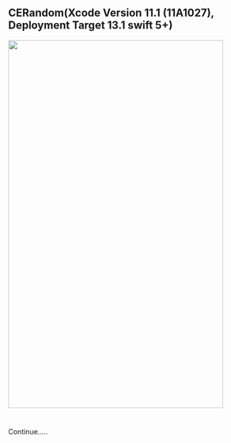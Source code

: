 ## CERandom(Xcode Version 11.1 (11A1027), Deployment Target 13.1 swift 5+)
<a href="User demo"><img src="https://github.com/mdzinuk/CERandom/blob/master/demo.gif" align="center" height="744" width="434" ></a>

# 
Continue.....
